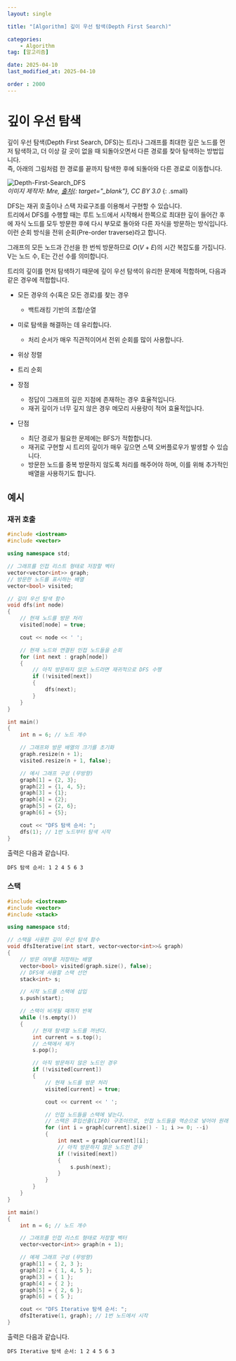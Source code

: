 ```yaml
---
layout: single

title: "[Algorithm] 깊이 우선 탐색(Depth First Search)"

categories:
    - Algorithm
tag: [알고리즘]

date: 2025-04-10
last_modified_at: 2025-04-10

order : 2000
---
```


# 깊이 우선 탐색

깊이 우선 탐색(Depth First Search, DFS)는 트리나 그래프를 최대한 깊은 노드를 먼저 탐색하고, 더 이상 갈 곳이 없을 때 되돌아오면서 다른 경로를 찾아 탐색하는 방법입니다.  
즉, 아래의 그림처럼 한 경로를 끝까지 탐색한 후에 되돌아와 다른 경로로 이동합니다.

![Depth-First-Search_DFS]({{site.url}}/images/Algorithm/2025-04-10-DFS/Depth-First-Search_DFS.gif)  
<cite>이미지 제작자: Mre, [출처](https://commons.wikimedia.org/wiki/File:Depth-First-Search.gif){: target="_blank"}, CC BY 3.0</cite>
{: .small}

DFS는 재귀 호출이나 스택 자료구조를 이용해서 구현할 수 있습니다.  
트리에서 DFS를 수행할 때는 루트 노드에서 시작해서 한쪽으로 최대한 깊이 들어간 후에 자식 노드를 모두 방문한 후에 다시 부모로 돌아와 다른 자식을 방문하는 방식입니다.  
이런 순회 방식을 전위 순회(Pre-order traverse)라고 합니다.

그래프의 모든 노드과 간선을 한 번씩 방문하므로 $O(V + E)$의 시간 복잡도를 가집니다.  
V는 노드 수, E는 간선 수를 의미합니다.

트리의 깊이를 먼저 탐색하기 때문에 깊이 우선 탐색이 유리한 문제에 적합하며, 다음과 같은 경우에 적합합니다.

+ 모든 경우의 수(혹은 모든 경로)를 찾는 경우
    - 백트래킹 기반의 조합/순열
+ 미로 탐색을 해결하는 데 유리합니다.
    - 처리 순서가 매우 직관적이어서 전위 순회를 많이 사용합니다.
+ 위상 정렬
+ 트리 순회

+ 장점
    - 정답이 그래프의 깊은 지점에 존재하는 경우 효율적입니다.
    - 재귀 깊이가 너무 깊지 않은 경우 메모리 사용량이 적어 효율적입니다.
+ 단점
    - 최단 경로가 필요한 문제에는 BFS가 적합합니다.
    - 재귀로 구현할 시 트리의 깊이가 매우 깊으면 스택 오버플로우가 발생할 수 있습니다.
    - 방문한 노드를 중복 방문하지 않도록 처리를 해주어야 하며, 이를 위해 추가적인 배열을 사용하기도 합니다.

## 예시

### 재귀 호출

```cpp
#include <iostream>
#include <vector>

using namespace std;

// 그래프를 인접 리스트 형태로 저장할 벡터
vector<vector<int>> graph;
// 방문한 노드를 표시하는 배열
vector<bool> visited;

// 깊이 우선 탐색 함수
void dfs(int node)
{
    // 현재 노드를 방문 처리
    visited[node] = true;

    cout << node << ' ';

    // 현재 노드와 연결된 인접 노드들을 순회
    for (int next : graph[node])
    {
        // 아직 방문하지 않은 노드라면 재귀적으로 DFS 수행
        if (!visited[next])
        {
            dfs(next);
        }
    }
}

int main()
{
    int n = 6; // 노드 개수

    // 그래프와 방문 배열의 크기를 초기화
    graph.resize(n + 1);
    visited.resize(n + 1, false);

    // 예시 그래프 구성 (무방향)
    graph[1] = {2, 3};
    graph[2] = {1, 4, 5};
    graph[3] = {1};
    graph[4] = {2};
    graph[5] = {2, 6};
    graph[6] = {5};

    cout << "DFS 탐색 순서: ";
    dfs(1); // 1번 노드부터 탐색 시작
}
```

출력은 다음과 같습니다.

```
DFS 탐색 순서: 1 2 4 5 6 3
```

### 스택

```cpp
#include <iostream>
#include <vector>
#include <stack>

using namespace std;

// 스택을 사용한 깊이 우선 탐색 함수
void dfsIterative(int start, vector<vector<int>>& graph)
{
    // 방문 여부를 저장하는 배열
    vector<bool> visited(graph.size(), false);
    // DFS에 사용할 스택 선언
    stack<int> s;

    // 시작 노드를 스택에 삽입
    s.push(start);

    // 스택이 비게될 때까지 반복
    while (!s.empty())
    {
        // 현재 탐색할 노드를 꺼낸다.
        int current = s.top();
        // 스택에서 제거
        s.pop();

        // 아직 방문하지 않은 노드인 경우
        if (!visited[current])
        {
            // 현재 노드를 방문 처리
            visited[current] = true;

            cout << current << ' ';

            // 인접 노드들을 스택에 넣는다.
            // 스택은 후입선출(LIFO) 구조이므로, 인접 노드들을 역순으로 넣어야 원래 연결 순서대로 탐색됩니다.
            for (int i = graph[current].size() - 1; i >= 0; --i)
            {
                int next = graph[current][i];
                // 아직 방문하지 않은 노드인 경우
                if (!visited[next])
                {
                    s.push(next);
                }
            }
        }
    }
}

int main()
{
    int n = 6; // 노드 개수

    // 그래프를 인접 리스트 형태로 저장할 벡터
    vector<vector<int>> graph(n + 1);

    // 예제 그래프 구성 (무방향)
    graph[1] = { 2, 3 };
    graph[2] = { 1, 4, 5 };
    graph[3] = { 1 };
    graph[4] = { 2 };
    graph[5] = { 2, 6 };
    graph[6] = { 5 };

    cout << "DFS Iterative 탐색 순서: ";
    dfsIterative(1, graph); // 1번 노드에서 시작
}
```

출력은 다음과 같습니다.

```
DFS Iterative 탐색 순서: 1 2 4 5 6 3
```